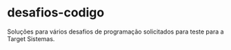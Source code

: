 # desafios-codigo
Soluções para vários desafios de programação solicitados para teste para a Target Sistemas.
